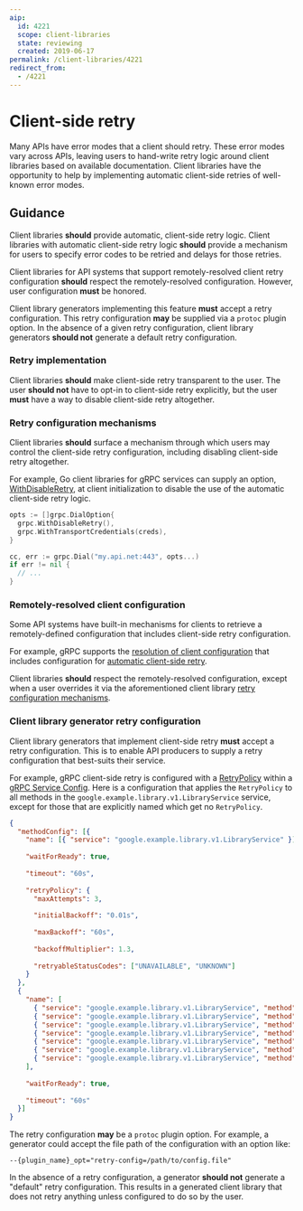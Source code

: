 ```yaml
---
aip:
  id: 4221
  scope: client-libraries
  state: reviewing
  created: 2019-06-17
permalink: /client-libraries/4221
redirect_from:
  - /4221
---
```


# Client-side retry

Many APIs have error modes that a client should retry. These error modes vary
across APIs, leaving users to hand-write retry logic around client libraries
based on available documentation. Client libraries have the opportunity to
help by implementing automatic client-side retries of well-known error modes.

## Guidance

Client libraries **should** provide automatic, client-side retry logic. Client
libraries with automatic client-side retry logic **should** provide a mechanism
for users to specify error codes to be retried and delays for those retries.

Client libraries for API systems that support remotely-resolved client retry 
configuration **should** respect the remotely-resolved configuration. However,
user configuration **must** be honored.

Client library generators implementing this feature **must** accept a retry
configuration. This retry configuration **may** be supplied via a `protoc`
plugin option. In the absence of a given retry configuration, client library
generators **should not** generate a default retry configuration.

### Retry implementation

Client libraries **should** make client-side retry transparent to the user. The
user **should not** have to opt-in to client-side retry explicitly, but the user
**must** have a way to disable client-side retry altogether.

### Retry configuration mechanisms

Client libraries **should** surface a mechanism through which users may control
the client-side retry configuration, including disabling client-side retry
altogether.

For example, Go client libraries for gRPC services can supply an
option, [WithDisableRetry][0], at client initialization to disable the use of 
the automatic client-side retry logic.

```go
opts := []grpc.DialOption{
  grpc.WithDisableRetry(),
  grpc.WithTransportCredentials(creds),
}

cc, err := grpc.Dial("my.api.net:443", opts...)
if err != nil {
  // ...
}
```

### Remotely-resolved client configuration

Some API systems have built-in mechanisms for clients to retrieve a
remotely-defined configuration that includes client-side retry configuration.

For example, gRPC supports the [resolution of client configuration][1] that
includes configuration for [automatic client-side retry][2].

Client libraries **should** respect the remotely-resolved configuration, except
when a user overrides it via the aforementioned client library [retry
configuration mechanisms](#retry-configuration-mechanisms).

### Client library generator retry configuration

Client library generators that implement client-side retry **must** accept a
retry configuration. This is to enable API producers to supply a retry
configuration that best-suits their service.

For example, gRPC client-side retry
is configured with a [RetryPolicy][3] within a [gRPC Service Config][4]. Here is
a configuration that applies the `RetryPolicy` to all methods in the
`google.example.library.v1.LibraryService` service, except for those that are
explicitly named which get no `RetryPolicy`.

```json
{
  "methodConfig": [{
    "name": [{ "service": "google.example.library.v1.LibraryService" }],
  
    "waitForReady": true,
  
    "timeout": "60s",
  
    "retryPolicy": {
      "maxAttempts": 3,
  
      "initialBackoff": "0.01s",
  
      "maxBackoff": "60s",
  
      "backoffMultiplier": 1.3,
      
      "retryableStatusCodes": ["UNAVAILABLE", "UNKNOWN"]
    }
  },
  {
    "name": [
      { "service": "google.example.library.v1.LibraryService", "method": "CreateShelf" },
      { "service": "google.example.library.v1.LibraryService", "method": "DeleteShelf" },
      { "service": "google.example.library.v1.LibraryService", "method": "MergeShelves" },
      { "service": "google.example.library.v1.LibraryService", "method": "CreateBook" },
      { "service": "google.example.library.v1.LibraryService", "method": "DeleteBook" },
      { "service": "google.example.library.v1.LibraryService", "method": "UpdateBook" },
      { "service": "google.example.library.v1.LibraryService", "method": "MoveBook" }
    ],
  
    "waitForReady": true,
  
    "timeout": "60s"
  }]
}
```

The retry configuration **may** be a `protoc` plugin option. For example,
a generator could accept the file path of the configuration with an option like:

    --{plugin_name}_opt="retry-config=/path/to/config.file"

In the absence of a retry configuration, a generator **should not** generate a
"default" retry configuration. This results in a generated client library that
does not retry anything unless configured to do so by the user.

<!-- prettier-ignore-start -->
[0]: https://godoc.org/google.golang.org/grpc#WithDisableRetry
[1]: https://github.com/grpc/grpc/blob/837a99e1d49a892e6f2c46ee09a1b6b8405571c6/doc/naming.md#resolver-plugins
[2]: https://github.com/grpc/proposal/blob/d4fc009e55f95297374e821d67d679b931753a59/A6-client-retries.md
[3]: https://github.com/grpc/proposal/blob/d4fc009e55f95297374e821d67d679b931753a59/A6-client-retries.md#retry-policy
[4]: https://github.com/grpc/proposal/blob/d4fc009e55f95297374e821d67d679b931753a59/A6-client-retries.md#integration-with-service-config
<!-- prettier-ignore-end -->
